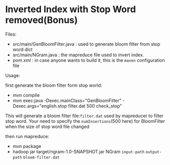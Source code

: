 Inverted Index with Stop Word removed(Bonus)
=====


Files:

 - src/main/GenBloomFilter.java : used to generate bloom filter from stop word dict
 - src/main/NGram.java : the mapreduce file used to invert index.
 - pom.xml : in case anyone wants to build it, this is the `maven` configuration file

Usage:

  first generate the bloom filter form stop world:

  - mvn compile
  - mvn exec:java -Dexec.mainClass="GenBloomFilter" -Dexec.args="english.stop filter.dat 500 check_stop"

  This will generate a bloom filter file:`filter.dat` used by mapreducer to filter stop word. Your need to specify the `numInsertions`(500 here) for BloomFilter when the size of stop word file changed

  then run mapreduce:

  - mvn package
  - hadoop jar target/ngram-1.0-SNAPSHOT.jar NGram `input-path` `output-path` `bloom-filter.dat`
